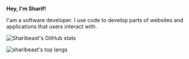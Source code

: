 **Hey, I'm Sharif!**

I'am a software developer. I use code to develop parts of websites and applications that users interact with.

![Sharibeast's GitHub stats](https://github-readme-stats.vercel.app/api?username=sharibeast&theme=dark&show_icons=true)

![sharibeast's top langs](https://github-readme-stats.vercel.app/api/top-langs/?username=sharibeast&card_width=445&hide=javascript,html,css,pug,sass&langs_count=6&layout=compact&title_color=5A67D8&icon_color=5A67D8&text_color=374151&bg_color=ffffff)
